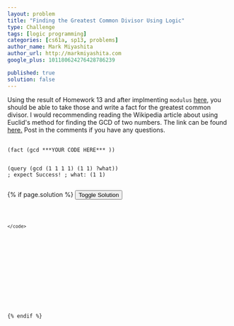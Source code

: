 ```yaml
---
layout: problem
title: "Finding the Greatest Common Divisor Using Logic"
type: Challenge
tags: [logic programming]
categories: [cs61a, sp13, problems]
author_name: Mark Miyashita
author_url: http://markmiyashita.com
google_plus: 101180624276428786239

published: true
solution: false
---
```

<p>
  Using the result of Homework 13 and after implmenting <code>modulus</code> <a href="http://markmiyashita.com/cs61a/sp13/problems/modulus_in_logic/">here</a>, you should be able to take those and write a fact for the greatest common divisor. I would recommending reading the Wikipedia article about using Euclid's method for finding the GCD of two numbers. The link can be found <a href="http://en.wikipedia.org/wiki/Greatest_common_divisor#Using_Euclid.27s_algorithm">here.</a> Post in the comments if you have any questions.
</p>

<pre>
  <code class="prettyprint">
(fact (gcd ***YOUR CODE HERE*** ))


(query (gcd (1 1 1 1) (1 1) ?what))
; expect Success! ; what: (1 1)
  </code>
</pre>

{% if page.solution %}
<button onclick="toggleSolution()">Toggle Solution</button>

<div class="solution">
  <pre>
    <code class="prettyprint">
    
    </code>
  </pre>
  
  <p>
    
  </p>
</div>
{% endif %}
